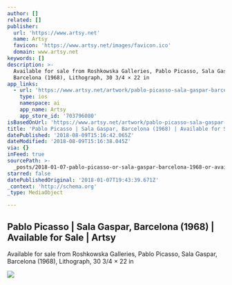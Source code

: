 ```yaml
---
author: []
related: []
publisher:
  url: 'https://www.artsy.net'
  name: Artsy
  favicon: 'https://www.artsy.net/images/favicon.ico'
  domain: www.artsy.net
keywords: []
description: >-
  Available for sale from Roshkowska Galleries, Pablo Picasso, Sala Gaspar,
  Barcelona (1968), Lithograph, 30 3/4 × 22 in
app_links:
  - url: 'https://www.artsy.net/artwork/pablo-picasso-sala-gaspar-barcelona-14'
    type: ios
    namespace: ai
    app_name: Artsy
    app_store_id: '703796080'
isBasedOnUrl: 'https://www.artsy.net/artwork/pablo-picasso-sala-gaspar-barcelona-14'
title: 'Pablo Picasso | Sala Gaspar, Barcelona (1968) | Available for Sale | Artsy'
datePublished: '2018-08-09T15:16:42.065Z'
dateModified: '2018-08-09T15:16:38.045Z'
via: {}
inFeed: true
sourcePath: >-
  _posts/2018-01-07-pablo-picasso-or-sala-gaspar-barcelona-1968-or-available-fo.md
starred: false
datePublishedOriginal: '2018-01-07T19:43:39.671Z'
_context: 'http://schema.org'
_type: MediaObject

---
```

<article style=""><h1>Pablo Picasso | Sala Gaspar, Barcelona (1968) | Available for Sale | Artsy</h1><p>Available for sale from Roshkowska Galleries, Pablo Picasso, Sala Gaspar, Barcelona (1968), Lithograph, 30 3/4 × 22 in</p><img src="https://d7hftxdivxxvm.cloudfront.net/?resize_to=fit&amp;width=464&amp;height=640&amp;quality=95&amp;src=https%3A%2F%2Fd32dm0rphc51dk.cloudfront.net%2Fz9rz60kCIVkbL9Z5oni6sA%2Flarge.jpg" /></article>